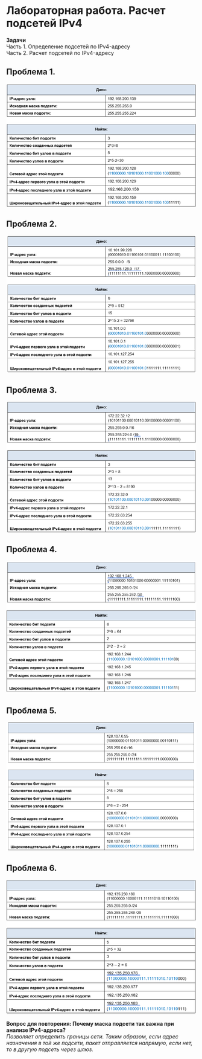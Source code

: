 # Лабораторная работа. Расчет подсетей IPv4 
**Задачи**   
Часть 1. Определение подсетей по IPv4-адресу   
Часть 2. Расчет подсетей по IPv4-адресу   

## Проблема 1.      
![](https://github.com/Makentosh1600/studying_at_otus-/blob/main/Lab%201/Lab%201.3/JPG/01.png)    
## Проблема 2.      
![](https://github.com/Makentosh1600/studying_at_otus-/blob/main/Lab%201/Lab%201.3/JPG/02.png)    
## Проблема 3.      
![](https://github.com/Makentosh1600/studying_at_otus-/blob/main/Lab%201/Lab%201.3/JPG/03.png)    
## Проблема 4.      
![](https://github.com/Makentosh1600/studying_at_otus-/blob/main/Lab%201/Lab%201.3/JPG/04.png)    
## Проблема 5.      
![](https://github.com/Makentosh1600/studying_at_otus-/blob/main/Lab%201/Lab%201.3/JPG/05.png)    
## Проблема 6.      
![](https://github.com/Makentosh1600/studying_at_otus-/blob/main/Lab%201/Lab%201.3/JPG/06.png)    

**Вопрос для повторения: Почему маска подсети так важна при анализе IPv4-адреса?**     
*Позволяет определить границы сети. Таким образом, если адрес назначения в той же подсети, пакет отправляется напрямую, если нет, то в другую подсеть через шлюз.*
